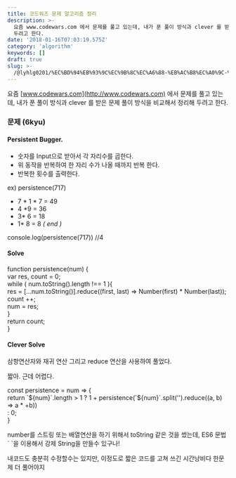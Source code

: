 ```yaml
---
title: 코드워즈 문제 알고리즘 정리
description: >-
  요즘 www.codewars.com 에서 문제를 풀고 있는데, 내가 푼 풀이 방식과 clever 를 받은 문제 풀이 방식을 비교해서 정리해
  두려고 한다.
date: '2018-01-16T07:03:19.575Z'
category: 'algorithm'
keywords: []
draft: true
slug: >-
  /@lyhlg0201/%EC%BD%94%EB%93%9C%EC%9B%8C%EC%A6%88-%EB%AC%B8%EC%A0%9C-%EC%95%8C%EA%B3%A0%EB%A6%AC%EC%A6%98-%EC%A0%95%EB%A6%AC-82c1513d4696
---
```


요즘 [www.codewars.com](http://www.codewars.com) 에서 문제를 풀고 있는데, 내가 푼 풀이 방식과 clever 를 받은 문제 풀이 방식을 비교해서 정리해 두려고 한다.

### 문제 (6kyu)

#### Persistent Bugger.

- 숫자를 Input으로 받아서 각 자리수를 곱한다.
- 위 동작을 반복하여 한 자리 수가 나올 때까지 반복 한다.
- 반복한 횟수를 출력한다.

ex) persistence(717)

- 7 \* 1 \* 7 = 49
- 4 \*9 = 36
- 3\* 6 = 18
- 1\* 8 = 8 _( end )_

console.log(persistence(717)) //4

#### Solve

function persistence(num) {  
 var res, count = 0;  
 while ( num.toString().length !== 1 ){  
 res = \[...num.toString()\].reduce((first, last) => Number(first) \* Number(last));  
 count ++;  
 num = res;  
 }  
 return count;  
}

#### Clever Solve

삼항연산자와 재귀 연산 그리고 reduce 연산을 사용하여 풀었다.

짧아. 근데 어렵다.

const persistence = num => {  
 return \`\${num}\`.length > 1 ? 1 + persistence(\`\${num}\`.split('').reduce((a, b) => a \* +b))  
 : 0;  
}

number를 스트링 또는 배열연산을 하기 위해서 toString 같은 것을 썼는데, ES6 문법 \` \`을 이용해서 강제 String을 만들수 있구나!

내코드도 충분히 수정할수는 있지만, 이정도로 짧은 코드를 고쳐 쓰긴 시간낭비다 한문제 더 풀어야지
